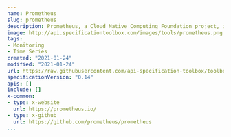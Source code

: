 ```yaml
---
name: Prometheus
slug: prometheus
description: Prometheus, a Cloud Native Computing Foundation project, is a systems and service monitoring system. It collects metrics from configured targets at given intervals, evaluates rule expressions, displays the results, and can trigger alerts when specified conditions are observed.
image: http://api.specificationtoolbox.com/images/tools/prometheus.png
tags:
- Monitoring
- Time Series
created: "2021-01-24"
modified: "2021-01-24"
url: https://raw.githubusercontent.com/api-specification-toolbox/toolbox/main/_tools/prometheus.md
specificationVersion: "0.14"
apis: []
include: []
x-common:
- type: x-website
  url: https://prometheus.io/
- type: x-github
  url: https://github.com/prometheus/prometheus
...
```

